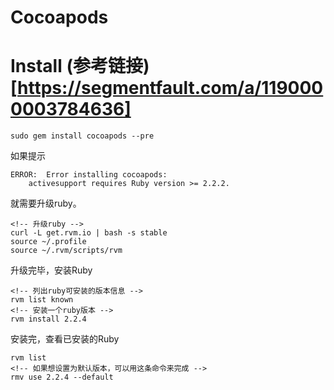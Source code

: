 # Cocoapods

# Install (参考链接)[https://segmentfault.com/a/1190000003784636]

```
sudo gem install cocoapods --pre
```

如果提示
```
ERROR:  Error installing cocoapods:
    activesupport requires Ruby version >= 2.2.2.
```

就需要升级ruby。

```
<!-- 升级ruby -->
curl -L get.rvm.io | bash -s stable
source ~/.profile
source ~/.rvm/scripts/rvm
```

升级完毕，安装Ruby

```
<!-- 列出ruby可安装的版本信息 -->
rvm list known
<!-- 安装一个ruby版本 -->
rvm install 2.2.4
```

安装完，查看已安装的Ruby

```
rvm list
<!-- 如果想设置为默认版本，可以用这条命令来完成 -->
rmv use 2.2.4 --default
```


